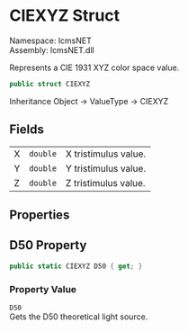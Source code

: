# CIEXYZ Struct

Namespace: lcmsNET  
Assembly: lcmsNET.dll

Represents a CIE 1931 XYZ color space value.

```csharp
public struct CIEXYZ
```

Inheritance Object → ValueType → CIEXYZ

## Fields

|  |  |  |
| --- | --- | --- |
| X | `double` | X tristimulus value. |
| Y | `double` | Y tristimulus value. |
| Z | `double` | Z tristimulus value. |

## Properties
## D50 Property

```csharp
public static CIEXYZ D50 { get; }
```

### Property Value

`D50`  
Gets the D50 theoretical light source.
